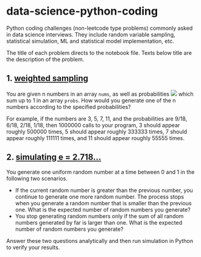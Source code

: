 # data-science-python-coding

Python coding challenges (non-leetcode type problems) commonly asked in data science interviews. 
They include random variable sampling, statistical simulation, ML and statistical model implementation, etc.


The title of each problem directs to the notebook file. Texts below title are the description of the problem.

## 1. [weighted sampling](/solutions/weighted_sampling.ipynb)

You are given n numbers in an array `nums`, as well as probabilities <img src="https://render.githubusercontent.com/render/math?math=p_0, p_1, ..., p_{n-1}"> which sum up to 1 in an array `probs`. How would you generate one of the n numbers according to the specified probabilities?

For example, if the numbers are 3, 5, 7, 11, and the probabilities are 9/18, 6/18, 2/18, 1/18, then 1000000 calls to your program, 3 should appear roughly 500000 times, 5 should appear roughly 333333 times, 7 should appear roughly 111111 times, and 11 should appear roughly 55555 times.

## 2. [simulating e = 2.718...](/solutions/simulating_e.ipynb)

You generate one uniform random number at a time between 0 and 1 in the following two scenarios.

* If the current random number is greater than the previous number, you continue to generate one more random number. 
  The process stops when you generate a random number that is smaller than the previous one. 
  What is the expected number of random numbers you generate?
* You stop generating random numbers only if the sum of all random numbers generated by far is larger than one.
  What is the expected number of random numbers you generate? 
  
Answer these two questions analytically and then run simulation in Python to verify your results.
